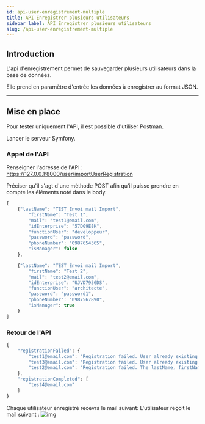 ```yaml
---
id: api-user-enregistrement-multiple
title: API Enregistrer plusieurs utilisateurs
sidebar_label: API Enregistrer plusieurs utilisateurs
slug: /api-user-enregistrement-multiple
---
```


## Introduction

L'api d'enregistrement permet de sauvegarder plusieurs utilisateurs dans la base de données.

Elle prend en paramètre d'entrée les données à enregistrer au format JSON.

---

## Mise en place
Pour tester uniquement l'API, il est possible d'utiliser Postman.

Lancer le serveur Symfony.

### Appel de l'API
Renseigner l'adresse de l'API : https://127.0.0.1:8000/user/importUserRegistration

Préciser qu'il s'agt d'une méthode POST afin qu'il puisse prendre en compte les éléments noté dans le body.
```typescript
[
    {"lastName": "TEST Envoi mail Import",
        "firstName": "Test 1",
        "mail": "test1@email.com",
        "idEnterprise": "57DG9E8K",
        "functionUser": "developpeur",
        "password": "password",
        "phoneNumber": "0987654365",
        "isManager": false
    },

    {"lastName": "TEST Envoi mail Import",
        "firstName": "Test 2",
        "mail": "test2@email.com",
        "idEnterprise": "UJVD793GDS",
        "functionUser": "architecte",
        "password": "password1",
        "phoneNumber": "0987567890",
        "isManager": true
    }
]
```

### Retour de l'API
```typescript
{
    "registrationFailed": {
        "test1@email.com": "Registration failed. User already existing with this email",
        "test3@email.com": "Registration failed. User already existing with this idEnterprise : UJVD73GDS",
        "test2@email.com": "Registration failed. The lastName, firstName, mail and password are required"
    },
    "registrationCompleted": [
        "test4@email.com"
    ]
}
```

Chaque utilisateur enregistré recevra le mail suivant:
L'utilisateur reçoit le mail suivant :
![img](/img/mail_bienvenue.png)
